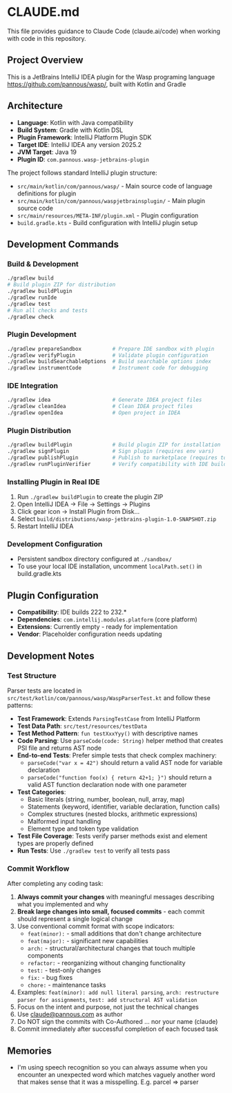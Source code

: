 # CLAUDE.md

This file provides guidance to Claude Code (claude.ai/code) when working with code in this repository.

## Project Overview
This is a JetBrains IntelliJ IDEA plugin for the Wasp programing language https://github.com/pannous/wasp/, built with Kotlin and Gradle

## Architecture
- **Language**: Kotlin with Java compatibility
- **Build System**: Gradle with Kotlin DSL
- **Plugin Framework**: IntelliJ Platform Plugin SDK
- **Target IDE**: IntelliJ IDEA any version 2025.2
- **JVM Target**: Java 19
- **Plugin ID**: `com.pannous.wasp-jetbrains-plugin`

The project follows standard IntelliJ plugin structure:
- `src/main/kotlin/com/pannous/wasp/` - Main source code of language definitions for plugin 
- `src/main/kotlin/com/pannous/waspjetbrainsplugin/` - Main plugin source code
- `src/main/resources/META-INF/plugin.xml` - Plugin configuration
- `build.gradle.kts` - Build configuration with IntelliJ plugin setup

## Development Commands

### Build & Development
```bash
./gradlew build                    
# Build plugin ZIP for distribution
./gradlew buildPlugin             
./gradlew runIde                  
./gradlew test                    
# Run all checks and tests
./gradlew check                   
```

### Plugin Development
```bash
./gradlew prepareSandbox          # Prepare IDE sandbox with plugin
./gradlew verifyPlugin            # Validate plugin configuration
./gradlew buildSearchableOptions  # Build searchable options index
./gradlew instrumentCode          # Instrument code for debugging
```

### IDE Integration
```bash
./gradlew idea                    # Generate IDEA project files
./gradlew cleanIdea               # Clean IDEA project files
./gradlew openIdea                # Open project in IDEA
```

### Plugin Distribution
```bash
./gradlew buildPlugin             # Build plugin ZIP for installation
./gradlew signPlugin              # Sign plugin (requires env vars)
./gradlew publishPlugin           # Publish to marketplace (requires token)
./gradlew runPluginVerifier       # Verify compatibility with IDE builds
```

### Installing Plugin in Real IDE
1. Run `./gradlew buildPlugin` to create the plugin ZIP
2. Open IntelliJ IDEA → File → Settings → Plugins
3. Click gear icon → Install Plugin from Disk...
4. Select `build/distributions/wasp-jetbrains-plugin-1.0-SNAPSHOT.zip`
5. Restart IntelliJ IDEA

### Development Configuration
- Persistent sandbox directory configured at `./sandbox/`
- To use your local IDE installation, uncomment `localPath.set()` in build.gradle.kts

## Plugin Configuration
- **Compatibility**: IDE builds 222 to 232.*
- **Dependencies**: `com.intellij.modules.platform` (core platform)
- **Extensions**: Currently empty - ready for implementation
- **Vendor**: Placeholder configuration needs updating

## Development Notes

### Test Structure
Parser tests are located in `src/test/kotlin/com/pannous/wasp/WaspParserTest.kt` and follow these patterns:
- **Test Framework**: Extends `ParsingTestCase` from IntelliJ Platform
- **Test Data Path**: `src/test/resources/testData`
- **Test Method Pattern**: `fun testXxxYyy()` with descriptive names
- **Code Parsing**: Use `parseCode(code: String)` helper method that creates PSI file and returns AST node
- **End-to-end Tests**: Prefer simple tests that check complex machinery: 
	- `parseCode("var x = 42")` should return a valid AST node for variable declaration
	- `parseCode("function foo(x) { return 42+1; }")` should return a valid AST function declaration node with one parameter
- **Test Categories**: 
  - Basic literals (string, number, boolean, null, array, map)
  - Statements (keyword, identifier, variable declaration, function calls)
  - Complex structures (nested blocks, arithmetic expressions)
  - Malformed input handling
  - Element type and token type validation
- **Test File Coverage**: Tests verify parser methods exist and element types are properly defined
- **Run Tests**: Use `./gradlew test` to verify all tests pass

### Commit Workflow
After completing any coding task:
1. **Always commit your changes** with meaningful messages describing what you implemented and why
2. **Break large changes into small, focused commits** - each commit should represent a single logical change
3. Use conventional commit format with scope indicators:
   - `feat(minor):` - small additions that don't change architecture
   - `feat(major):` - significant new capabilities  
   - `arch:` - structural/architectural changes that touch multiple components
   - `refactor:` - reorganizing without changing functionality
   - `test:` - test-only changes
   - `fix:` - bug fixes
   - `chore:` - maintenance tasks
4. Examples: `feat(minor): add null literal parsing`, `arch: restructure parser for assignments`, `test: add structural AST validation`
5. Focus on the intent and purpose, not just the technical changes
6. Use claude@pannous.com as author
7. Do NOT sign the commits with Co-Authored … nor your name (claude)
8. Commit immediately after successful completion of each focused task

## Memories
- I'm using speech recognition so you can always assume when you encounter an unexpected word which matches vaguely another word that makes sense that it was a misspelling. E.g. parcel => parser
